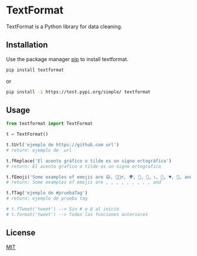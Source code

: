 # TextFormat

TextFormat is a Python library for data cleaning.

## Installation

Use the package manager [pip](https://pip.pypa.io/en/stable/) to install textformat.

```bash
pip install textformat
```
or

```bash
pip install -i https://test.pypi.org/simple/ textformat
```

## Usage

```python
from textformat import TextFormat

t = TextFormat()

t.tUrl('ejemplo de https://github.com url') 
# return: ejemplo de  url

t.fReplace('El acento gráfico o tilde es un signo ortográfico') 
# return: El acento grafico o tilde es un signo ortografico

t.fEmoji('Some examples of emojis are 😃, 🧘🏻‍♂️, 🌍, 🍞, 🚗, 📞, 🎉, ♥️, 🍆, and 🏁') 
# return: Some examples of emojis are , , , , , , , ️, , and

t.fTag('ejemplo de #pruebaTag')
# return: ejemplo de prueba tag

# t.fTweet('tweet') --> Sin # o @ al inicio
# t.format('tweet') --> Todas las funciones anteriores
```

## License
[MIT](https://choosealicense.com/licenses/mit/)
